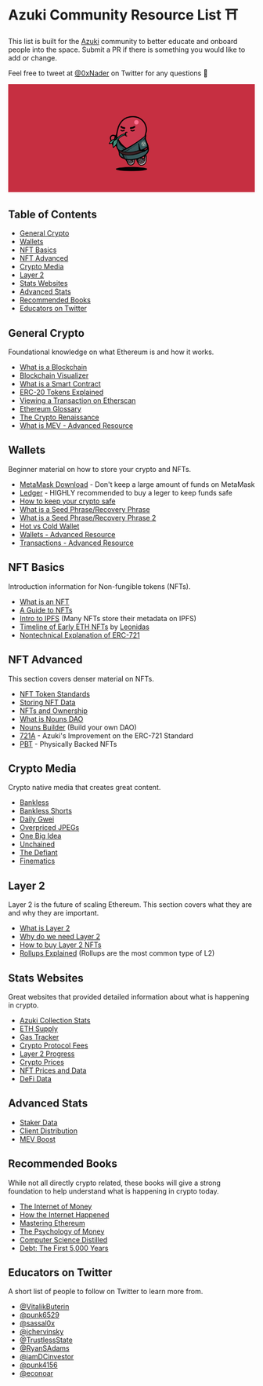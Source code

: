 # Azuki Community Resource List ⛩

This list is built for the [Azuki](https://www.azuki.com/) community to better educate and onboard people into the space. Submit a PR if there is something you would like to add or change.

Feel free to tweet at [@0xNader](https://twitter.com/0xNader) on Twitter for any questions 🫘

<div style="text-align: center;">

![resource banner](./images/resource_banner.png)

</div>

## Table of Contents

- [General Crypto](#general-crypto)
- [Wallets](#wallets)
- [NFT Basics](#nft-basics)
- [NFT Advanced](#nft-advanced)
- [Crypto Media](#crypto-media)
- [Layer 2](#layer-2)
- [Stats Websites](#stats-websites)
- [Advanced Stats](#advanced-stats)
- [Recommended Books](#recommended-books)
- [Educators on Twitter](#educators-on-twitter)

## General Crypto

Foundational knowledge on what Ethereum is and how it works.

- [What is a Blockchain](https://www.youtube.com/watch?v=SSo_EIwHSd4)
- [Blockchain Visualizer](https://andersbrownworth.com/blockchain/)
- [What is a Smart Contract](https://www.youtube.com/watch?v=ZE2HxTmxfrI)
- [ERC-20 Tokens Explained](https://github.com/ethhub-io/ethhub/blob/master/docs/guides/a-straightforward-guide-erc20-tokens.md)
- [Viewing a Transaction on Etherscan](https://github.com/ethhub-io/ethhub/blob/master/docs/guides/deciphering-a-transaction-on-etherscan.md)
- [Ethereum Glossary](https://ethereum.org/en/glossary/)
- [The Crypto Renaissance](https://www.youtube.com/watch?v=karddOiv4ZA)
- [What is MEV - Advanced Resource](https://www.paradigm.xyz/2021/02/mev-and-me)

## Wallets

Beginner material on how to store your crypto and NFTs.

- [MetaMask Download](https://chrome.google.com/webstore/detail/metamask/nkbihfbeogaeaoehlefnkodbefgpgknn) - Don't keep a large amount of funds on MetaMask
- [Ledger](https://shop.ledger.com/products/ledger-nano-s-plus) - HIGHLY recommended to buy a leger to keep funds safe
- [How to keep your crypto safe](https://www.ledger.com/academy/enter-the-trust-zone/crypto-how-to-keep-it-safe)
- [What is a Seed Phrase/Recovery Phrase](https://www.ledger.com/academy/enter-the-trust-zone/why-the-twenty-four-words-phrase)
- [What is a Seed Phrase/Recovery Phrase 2](https://www.nerdwallet.com/article/investing/seed-phrase)
- [Hot vs Cold Wallet](https://www.nerdwallet.com/article/investing/hot-wallet-vs-cold-wallet)
- [Wallets - Advanced Resource](https://github.com/ethereumbook/ethereumbook/blob/develop/05wallets.asciidoc)
- [Transactions - Advanced Resource](https://github.com/ethereumbook/ethereumbook/blob/develop/06transactions.asciidoc)

## NFT Basics

Introduction information for Non-fungible tokens (NFTs).

- [What is an NFT](https://www.youtube.com/watch?v=FkUn86bH34M)
- [A Guide to NFTs](https://linda.mirror.xyz/df649d61efb92c910464a4e74ae213c4cab150b9cbcc4b7fb6090fc77881a95d)
- [Intro to IPFS](https://www.youtube.com/watch?v=5Uj6uR3fp-U) (Many NFTs store their metadata on IPFS)
- [Timeline of Early ETH NFTs](https://pbs.twimg.com/media/Fdrz-W9XkBIJhEv?format=jpg&name=4096x4096) by [Leonidas](https://twitter.com/LeonidasNFT/media)
- [Nontechnical Explanation of ERC-721](https://fulldecent.blogspot.com/2018/06/nontechnical-what-is-erc-721.html)

## NFT Advanced

This section covers denser material on NFTs.

- [NFT Token Standards](https://opensea.io/blog/guides/non-fungible-tokens/#Non-fungible_token_standards)
- [Storing NFT Data](https://thedefiant.io/do-you-really-own-your-nft-chances-are-you-dont)
- [NFTs and Ownership](https://variant.mirror.xyz/T8kdtZRIgy_srXB5B06L8vBqFHYlEBcv6ae2zR6Y_eo)
- [What is Nouns DAO](https://create.zora.co/collections/0xd973f8583391c65d7a9a0060dbed26ad0b95fa63)
- [Nouns Builder](https://docs.zora.co/docs/smart-contracts/nouns-builder/intro) (Build your own DAO)
- [721A](https://www.erc721a.org/) - Azuki's Improvement on the ERC-721 Standard
- [PBT](https://www.pbt.io/) - Physically Backed NFTs

## Crypto Media

Crypto native media that creates great content.

- [Bankless](https://www.youtube.com/c/Bankless)
- [Bankless Shorts](https://www.youtube.com/channel/UCCRxYlYOmLE2l5wxs3ckJtg)
- [Daily Gwei](https://www.youtube.com/c/TheDailyGwei)
- [Overpriced JPEGs](https://www.youtube.com/channel/UCgwYifaFPX3_FJe7MMWfmAg)
- [One Big Idea](https://www.youtube.com/channel/UCKMqvdOAyuDSUg_nHkTNgrA)
- [Unchained](https://www.youtube.com/c/UnchainedPodcast)
- [The Defiant](https://www.youtube.com/c/TheDefiant)
- [Finematics](https://www.youtube.com/c/Finematics/videos)

## Layer 2

Layer 2 is the future of scaling Ethereum. This section covers what they are and why they are important.

- [What is Layer 2](https://ethereum.org/en/layer-2/)
- [Why do we need Layer 2](https://youtu.be/rj7-sE6H-Hs?t=30)
- [How to buy Layer 2 NFTs](https://mirror.xyz/damu.eth/OV5kIathB1AcLFbwG-8kxSUJqXXxqSSJule-jIl43DA)
- [Rollups Explained](https://www.youtube.com/watch?v=7pWxCklcNsU) (Rollups are the most common type of L2)

## Stats Websites

Great websites that provided detailed information about what is happening in crypto.

- [Azuki Collection Stats](https://dune.com/Cryptano/AZUKI-Overview)
- [ETH Supply](https://ultrasound.money/)
- [Gas Tracker](https://www.blocknative.com/gas-estimator)
- [Crypto Protocol Fees](https://cryptofees.info/)
- [Layer 2 Progress](https://l2beat.com/scaling/tvl/)
- [Crypto Prices](https://www.coingecko.com/)
- [NFT Prices and Data](https://www.flips.finance/)
- [DeFi Data](https://defillama.com/)

## Advanced Stats

- [Staker Data](https://www.rated.network/?network=mainnet&view=entity)
- [Client Distribution](https://clientdiversity.org/#distribution)
- [MEV Boost](https://mevboost.pics/)

## Recommended Books

While not all directly crypto related, these books will give a strong foundation to help understand what is happening in crypto today.

- [The Internet of Money](https://www.amazon.com/Internet-Money-Andreas-M-Antonopoulos/dp/1537000454)
- [How the Internet Happened](https://www.amazon.com/How-Internet-Happened-Netscape-iPhone/dp/1631493078)
- [Mastering Ethereum](https://github.com/ethereumbook/ethereumbook#mastering-ethereum)
- [The Psychology of Money](https://www.amazon.com/Psychology-Money-Timeless-Lessons-Happiness/dp/B08D9WJ9G8)
- [Computer Science Distilled](https://www.amazon.com/Computer-Science-Distilled-Computational-Problems/dp/0997316020)
- [Debt: The First 5,000 Years](https://www.amazon.com/Debt-Updated-and-Expanded-audiobook/dp/B015F0BBFW)

## Educators on Twitter

A short list of people to follow on Twitter to learn more from.

- [@VitalikButerin](https://twitter.com/VitalikButerin)
- [@punk6529](https://twitter.com/punk6529)
- [@sassal0x](https://twitter.com/sassal0x)
- [@jchervinsky](https://twitter.com/jchervinsky)
- [@TrustlessState](https://twitter.com/TrustlessState)
- [@RyanSAdams](https://twitter.com/RyanSAdams)
- [@iamDCinvestor](https://twitter.com/iamDCinvestor)
- [@punk4156](https://twitter.com/punk4156)
- [@econoar](https://twitter.com/econoar)
